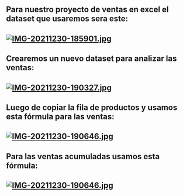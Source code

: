 ## Para nuestro proyecto de ventas en excel el dataset que usaremos sera este:
## [![IMG-20211230-185901.jpg](https://i.postimg.cc/RhTpf8TK/IMG-20211230-185901.jpg)](https://postimg.cc/dZL9c5pV)

## Crearemos un nuevo dataset para analizar las ventas:
## [![IMG-20211230-190327.jpg](https://i.postimg.cc/SQwc7VPz/IMG-20211230-190327.jpg)](https://postimg.cc/nMGsnKpH)

## Luego de copiar la fila de productos y usamos esta fórmula para las ventas:
## [![IMG-20211230-190646.jpg](https://i.postimg.cc/Kzzxz6hk/IMG-20211230-190646.jpg)](https://postimg.cc/Ff22CnRN)

## Para las ventas acumuladas usamos esta fórmula:
## [![IMG-20211230-190646.jpg](https://i.postimg.cc/Kzzxz6hk/IMG-20211230-190646.jpg)](https://postimg.cc/Ff22CnRN)

##
##

##
##

##
##

##
##

